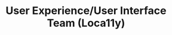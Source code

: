 ---
name: Rida
title: User Experience/User Interface Team (Loca11y)
tags:
  - ta11y
picture: ../../images/team/Ta11y-Cat.png
---